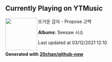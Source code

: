 ## Currently Playing on YTMusic

[<img align="left" width="100" src="https://lh3.googleusercontent.com/k6fRKtXcfwleojVJEaP4tG1asXrmI1XvnsTIwJi2jT3qMjrReO_EwP6zp4M09SiOxKiOY68PjAIIqA0">](https://music.youtube.com/watch?v=KdKucPl2lXA)

뜨거운 감자 - Propose 고백

**Albums**: Seesaw 시소

Last updated at 03/12/2021 12:10

#### Generated with [20chan/github-now](https://github.com/20chan/github-now)


<!--
**20chan/20chan** is a ✨ _special_ ✨ repository because its `README.md` (this file) appears on your GitHub profile.

Here are some ideas to get you started:

- 🔭 I’m currently working on ...
- 🌱 I’m currently learning ...
- 👯 I’m looking to collaborate on ...
- 🤔 I’m looking for help with ...
- 💬 Ask me about ...
- 📫 How to reach me: ...
- 😄 Pronouns: ...
- ⚡ Fun fact: ...
-->
